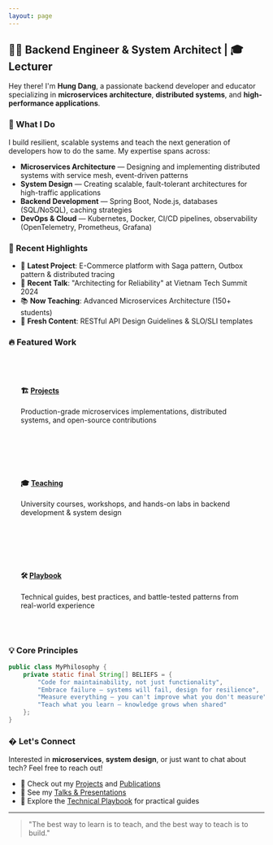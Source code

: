 ```yaml
---
layout: page
---
```


## 👨‍💻 Backend Engineer & System Architect | 🎓 Lecturer

Hey there! I'm **Hung Dang**, a passionate backend developer and educator specializing in **microservices architecture**, **distributed systems**, and **high-performance applications**.

### 🚀 What I Do

I build resilient, scalable systems and teach the next generation of developers how to do the same. My expertise spans across:

- **Microservices Architecture** — Designing and implementing distributed systems with service mesh, event-driven patterns
- **System Design** — Creating scalable, fault-tolerant architectures for high-traffic applications
- **Backend Development** — Spring Boot, Node.js, databases (SQL/NoSQL), caching strategies
- **DevOps & Cloud** — Kubernetes, Docker, CI/CD pipelines, observability (OpenTelemetry, Prometheus, Grafana)

### 📌 Recent Highlights

- 🎯 **Latest Project**: E-Commerce platform with Saga pattern, Outbox pattern & distributed tracing
- 🎤 **Recent Talk**: "Architecting for Reliability" at Vietnam Tech Summit 2024
- 📚 **Now Teaching**: Advanced Microservices Architecture (150+ students)
- 📝 **Fresh Content**: RESTful API Design Guidelines & SLO/SLI templates

### 🔥 Featured Work

<div style="display: grid; grid-template-columns: repeat(auto-fit, minmax(280px, 1fr)); gap: 1.5rem; margin: 2rem 0;">
  <div style="border: 1px solid var(--border-color); padding: 1.5rem; border-radius: 8px;">
    <h4>🏗️ <a href="/projects/">Projects</a></h4>
    <p>Production-grade microservices implementations, distributed systems, and open-source contributions</p>
  </div>
  
  <div style="border: 1px solid var(--border-color); padding: 1.5rem; border-radius: 8px;">
    <h4>🎓 <a href="/teaching/">Teaching</a></h4>
    <p>University courses, workshops, and hands-on labs in backend development & system design</p>
  </div>
  
  <div style="border: 1px solid var(--border-color); padding: 1.5rem; border-radius: 8px;">
    <h4>🛠️ <a href="/playbook/">Playbook</a></h4>
    <p>Technical guides, best practices, and battle-tested patterns from real-world experience</p>
  </div>
</div>

### 💡 Core Principles

```java
public class MyPhilosophy {
    private static final String[] BELIEFS = {
        "Code for maintainability, not just functionality",
        "Embrace failure — systems will fail, design for resilience",
        "Measure everything — you can't improve what you don't measure",
        "Teach what you learn — knowledge grows when shared"
    };
}
```

### � Let's Connect

Interested in **microservices**, **system design**, or just want to chat about tech? Feel free to reach out!

- 💼 Check out my [Projects](/projects/) and [Publications](/publications/)
- 🎤 See my [Talks & Presentations](/talks/)
- 📖 Explore the [Technical Playbook](/playbook/) for practical guides

---

> "The best way to learn is to teach, and the best way to teach is to build."
